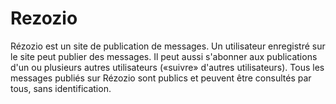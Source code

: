 # Rezozio
Rézozio est un site de publication de messages. Un utilisateur enregistré sur le site peut publier des messages. Il peut aussi s'abonner aux publications d'un ou plusieurs autres utilisateurs («suivre» d'autres utilisateurs). Tous les messages publiés sur Rézozio sont publics et peuvent être consultés par tous, sans identification. 
